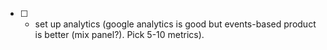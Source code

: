 - [ ] - set up analytics (google analytics is good but events-based product is better (mix panel?). Pick 5-10 metrics).
